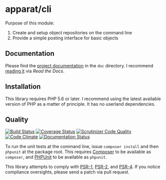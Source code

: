# apparat/cli

Purpose of this module:

1. Create and setup object repositories on the command line
2. Provide a simple posting interface for basic objects

## Documentation

Please find the [project documentation](doc/index.md) in the `doc` directory. I recommend [reading it](http://apparat-cli.readthedocs.io/) via *Read the Docs*.

## Installation

This library requires PHP 5.6 or later. I recommend using the latest available version of PHP as a matter of principle. It has no userland dependencies.

## Quality

[![Build Status](https://secure.travis-ci.org/apparat/cli.svg)](https://travis-ci.org/apparat/cli)
[![Coverage Status](https://coveralls.io/repos/github/apparat/cli/badge.svg?branch=master)](https://coveralls.io/github/apparat/cli?branch=master)
[![Scrutinizer Code Quality](https://scrutinizer-ci.com/g/apparat/cli/badges/quality-score.png?b=master)](https://scrutinizer-ci.com/g/apparat/cli/?branch=master)
[![Code Climate](https://codeclimate.com/github/apparat/cli/badges/gpa.svg)](https://codeclimate.com/github/apparat/cli)
[![Documentation Status](https://readthedocs.org/projects/apparat-cli/badge/?version=latest)](http://apparat-cli.readthedocs.io/en/latest/?badge=latest)

To run the unit tests at the command line, issue `composer install` and then `phpunit` at the package root. This requires [Composer](http://getcomposer.org/) to be available as `composer`, and [PHPUnit](http://phpunit.de/manual/) to be available as `phpunit`.

This library attempts to comply with [PSR-1][], [PSR-2][], and [PSR-4][]. If you notice compliance oversights, please send a patch via pull request.

[PSR-1]: https://github.com/php-fig/fig-standards/blob/master/accepted/PSR-1-basic-coding-standard.md
[PSR-2]: https://github.com/php-fig/fig-standards/blob/master/accepted/PSR-2-coding-style-guide.md
[PSR-4]: https://github.com/php-fig/fig-standards/blob/master/accepted/PSR-4-autoloader.md

